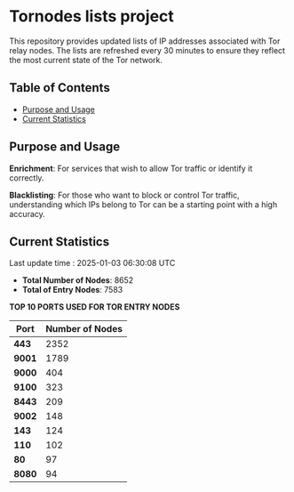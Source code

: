 # Tornodes lists project

This repository provides updated lists of IP addresses associated with Tor relay nodes. The lists are refreshed every 30 minutes to ensure they reflect the most current state of the Tor network.

## Table of Contents

- [Purpose and Usage](#purpose-and-usage)
- [Current Statistics](#current-statistics)


## Purpose and Usage

**Enrichment**: For services that wish to allow Tor traffic or identify it correctly.

**Blacklisting**: For those who want to block or control Tor traffic, understanding which IPs belong to Tor can be a starting point with a high accuracy.

## Current Statistics

Last update time : 2025-01-03 06:30:08 UTC

- **Total Number of Nodes**: 8652
- **Total of Entry Nodes**: 7583

**TOP 10 PORTS USED FOR TOR ENTRY NODES**

| **Port** | **Number of Nodes** |
|------|-----------------|
| **443**   | 2352  |
| **9001**   | 1789  |
| **9000**   | 404  |
| **9100**   | 323  |
| **8443**   | 209  |
| **9002**   | 148  |
| **143**   | 124  |
| **110**   | 102  |
| **80**   | 97  |
| **8080**   | 94  |

